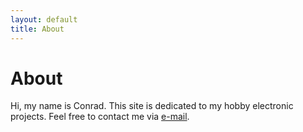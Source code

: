 ```yaml
---
layout: default
title: About
---
```

# About

Hi, my name is Conrad. This site is dedicated to my hobby electronic projects. Feel free to contact me via [e-mail](mailto:c.gstoettner@me.com).